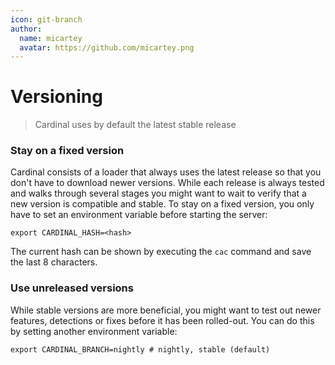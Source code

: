 ```yaml
---
icon: git-branch
author:
  name: micartey
  avatar: https://github.com/micartey.png
---
```


# Versioning

> Cardinal uses by default the latest stable release

### Stay on a fixed version

Cardinal consists of a loader that always uses the latest release so that you don't have to download newer versions.
While each release is always tested and walks through several stages you might want to wait to verify that a new version is compatible and stable.
To stay on a fixed version, you only have to set an environment variable before starting the server:

```shell
export CARDINAL_HASH=<hash>
```

The current hash can be shown by executing the `cac` command and save the last 8 characters.

### Use unreleased versions

While stable versions are more beneficial, you might want to test out newer features, detections or fixes before it has been rolled-out.
You can do this by setting another environment variable:

```shell
export CARDINAL_BRANCH=nightly # nightly, stable (default)
```
